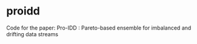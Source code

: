 # proidd
Code for the paper: Pro-IDD : Pareto-based ensemble for imbalanced and drifting data streams
